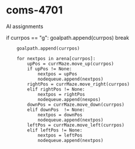 # coms-4701
AI assignments

if currpos == "g":
			goalpath.append(currpos)
			break

		goalpath.append(currpos)

		for nextpos in arena[currpos]:
			upPos = currMaze.move_up(currpos) 
			if upPos != None:
				nextpos = upPos
				nodequeue.append(nextpos)
			rightPos = currMaze.move_right(currpos)
			elif rightPos != None:
				nextpos = rightPos
				nodequeue.append(nexpos)
			downPos = currMaze.move_down(currpos)
			elif downPos  != None:
				nextpos = downPos
				nodequeue.append(nextpos)
			leftPos = currMaze.move_left(currpos)
			elif leftPos != None:
				nextpos = leftPos
				nodequeue.append(nextpos)

